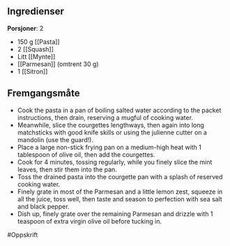 ## Ingredienser
**Porsjoner**: 2
- 150 g [[Pasta]]
- 2 [[Squash]]
- Litt [[Mynte]]
- [[Parmesan]] (omtrent 30 g)
- 1 [[Sitron]]
## Fremgangsmåte
- Cook the pasta in a pan of boiling salted water according to the packet instructions, then drain, reserving a mugful of cooking water.
- Meanwhile, slice the courgettes lengthways, then again into long matchsticks with good knife skills or using the julienne cutter on a mandolin (use the guard!).
- Place a large non-stick frying pan on a medium-high heat with 1 tablespoon of olive oil, then add the courgettes.
- Cook for 4 minutes, tossing regularly, while you finely slice the mint leaves, then stir them into the pan.
- Toss the drained pasta into the courgette pan with a splash of reserved cooking water.
- Finely grate in most of the Parmesan and a little lemon zest, squeeze in all the juice, toss well, then taste and season to perfection with sea salt and black pepper.
- Dish up, finely grate over the remaining Parmesan and drizzle with 1 teaspoon of extra virgin olive oil before tucking in.

#Oppskrift
